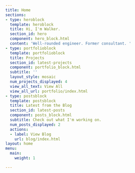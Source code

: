 ```yaml
---
title: Home
sections:
- type: heroblock
  template: heroblock
  title: Hi, I'm Walker.
  section_id: hero
  component: hero_block.html
  content: 'Well-rounded engineer. Former consultant. '
- type: portfolioblock
  template: portfolioblock
  title: Projects
  section_id: latest-projects
  component: portfolio_block.html
  subtitle: ''
  layout_style: mosaic
  num_projects_displayed: 4
  view_all_text: View All
  view_all_url: portfolio/index.html
- type: postsblock
  template: postsblock
  title: Latest from the Blog
  section_id: latest-posts
  component: posts_block.html
  subtitle: Check out what I'm working on.
  num_posts_displayed: 2
  actions:
  - label: View Blog
    url: blog/index.html
layout: home
menu:
  main:
    weight: 1

---
```

